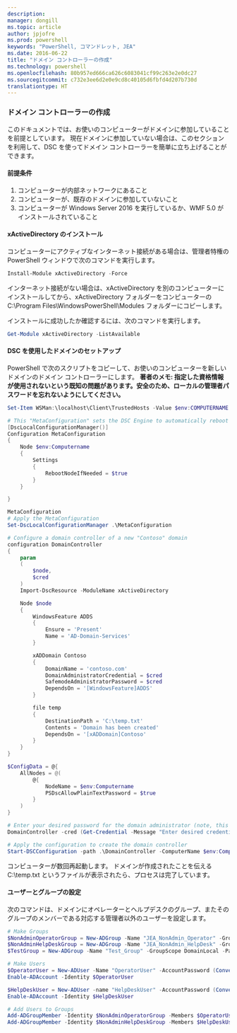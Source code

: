 ```yaml
---
description: 
manager: dongill
ms.topic: article
author: jpjofre
ms.prod: powershell
keywords: "PowerShell, コマンドレット, JEA"
ms.date: 2016-06-22
title: "ドメイン コントローラーの作成"
ms.technology: powershell
ms.openlocfilehash: 80b957ed666ca626c6083041cf99c263e2e0dc27
ms.sourcegitcommit: c732e3ee6d2e0e9cd8c40105d6fbfd4d207b730d
translationtype: HT
---
```

### <a name="creating-a-domain-controller"></a>ドメイン コントローラーの作成

このドキュメントでは、お使いのコンピューターがドメインに参加していることを前提としています。
現在ドメインに参加していない場合は、このセクションを利用して、DSC を使ってドメイン コントローラーを簡単に立ち上げることができます。

#### <a name="prerequisites"></a>前提条件

1.  コンピューターが内部ネットワークにあること
2.  コンピューターが、既存のドメインに参加していないこと
3.  コンピューターが Windows Server 2016 を実行しているか、WMF 5.0 がインストールされていること

#### <a name="install-xactivedirectory"></a>xActiveDirectory のインストール
コンピューターにアクティブなインターネット接続がある場合は、管理者特権の PowerShell ウィンドウで次のコマンドを実行します。
```PowerShell
Install-Module xActiveDirectory -Force
```
インターネット接続がない場合は、xActiveDirectory を別のコンピューターにインストールしてから、xActiveDirectory フォルダーをコンピューターの C:\Program Files\WindowsPowerShell\Modules フォルダーにコピーします。

インストールに成功したか確認するには、次のコマンドを実行します。
```PowerShell
Get-Module xActiveDirectory -ListAvailable
```

#### <a name="set-up-a-domain-with-dsc"></a>DSC を使用したドメインのセットアップ
PowerShell で次のスクリプトをコピーして、お使いのコンピューターを新しいドメインのドメイン コントローラーにします。
**著者のメモ: 指定した資格情報が使用されないという既知の問題があります。安全のため、ローカルの管理者パスワードを忘れないようにしてください。**

```PowerShell
Set-Item WSMan:\localhost\Client\TrustedHosts -Value $env:COMPUTERNAME -Force

# This "MetaConfiguration" sets the DSC Engine to automatically reboot if required
[DscLocalConfigurationManager()]
Configuration MetaConfiguration
{
    Node $env:Computername
    {
        Settings
        {
            RebootNodeIfNeeded = $true
        }
    }

}

MetaConfiguration
# Apply the MetaConfiguration
Set-DscLocalConfigurationManager .\MetaConfiguration

# Configure a domain controller of a new "Contoso" domain
configuration DomainController
{
    param
    (
        $node,
        $cred
    )
    Import-DscResource -ModuleName xActiveDirectory

    Node $node
    {
        WindowsFeature ADDS
        {
            Ensure = 'Present'
            Name = 'AD-Domain-Services'
        }

        xADDomain Contoso
        {
            DomainName = 'contoso.com'
            DomainAdministratorCredential = $cred
            SafemodeAdministratorPassword = $cred
            DependsOn = '[WindowsFeature]ADDS'
        }

        file temp
        {
            DestinationPath = 'C:\temp.txt'
            Contents = 'Domain has been created'
            DependsOn = '[xADDomain]Contoso'
        }
    }
}

$ConfigData = @{
    AllNodes = @(
        @{
            NodeName = $env:Computername
            PSDscAllowPlainTextPassword = $true
        }
    )
}

# Enter your desired password for the domain administrator (note, this will be stored as plain text)
DomainController -cred (Get-Credential -Message "Enter desired credential for domain administrator") -node $env:Computername -configurationData $ConfigData

# Apply the configuration to create the domain controller
Start-DSCConfiguration -path .\DomainController -ComputerName $env:Computername -Wait -Force -Verbose
```
コンピューターが数回再起動します。
ドメインが作成されたことを伝える C:\temp.txt というファイルが表示されたら、プロセスは完了しています。

#### <a name="set-up-users-and-groups"></a>ユーザーとグループの設定
次のコマンドは、ドメインにオペレーターとヘルプデスクのグループ、またそのグループのメンバーである対応する管理者以外のユーザーを設定します。
```PowerShell
# Make Groups
$NonAdminOperatorGroup = New-ADGroup -Name "JEA_NonAdmin_Operator" -GroupScope DomainLocal -PassThru
$NonAdminHelpDeskGroup = New-ADGroup -Name "JEA_NonAdmin_HelpDesk" -GroupScope DomainLocal -PassThru
$TestGroup = New-ADGroup -Name "Test_Group" -GroupScope DomainLocal -PassThru

# Make Users
$OperatorUser = New-ADUser -Name "OperatorUser" -AccountPassword (ConvertTo-SecureString 'pa$$w0rd' -AsPlainText -Force) -PassThru
Enable-ADAccount -Identity $OperatorUser

$HelpDeskUser = New-ADUser -name "HelpDeskUser" -AccountPassword (ConvertTo-SecureString 'pa$$w0rd' -AsPlainText -Force) -PassThru
Enable-ADAccount -Identity $HelpDeskUser

# Add Users to Groups
Add-ADGroupMember -Identity $NonAdminOperatorGroup -Members $OperatorUser
Add-ADGroupMember -Identity $NonAdminHelpDeskGroup -Members $HelpDeskUser
```


